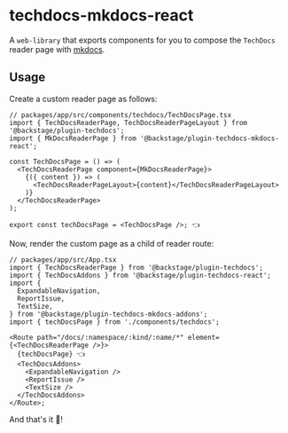 # techdocs-mkdocs-react

A `web-library` that exports components for you to compose the `TechDocs` reader page with [mkdocs](https://www.mkdocs.org/).

## Usage

Create a custom reader page as follows:

```tsx
// packages/app/src/components/techdocs/TechDocsPage.tsx
import { TechDocsReaderPage, TechDocsReaderPageLayout } from '@backstage/plugin-techdocs';
import { MkDocsReaderPage } from '@backstage/plugin-techdocs-mkdocs-react';

const TechDocsPage = () => (
  <TechDocsReaderPage component={MkDocsReaderPage}>
    {({ content }) => (
      <TechDocsReaderPageLayout>{content}</TechDocsReaderPageLayout>
    )}
  </TechDocsReaderPage>
);

export const techDocsPage = <TechDocsPage />; 👈
```

Now, render the custom page as a child of reader route:

```tsx
// packages/app/src/App.tsx
import { TechDocsReaderPage } from '@backstage/plugin-techdocs';
import { TechDocsAddons } from '@backstage/plugin-techdocs-react';
import {
  ExpandableNavigation,
  ReportIssue,
  TextSize,
} from '@backstage/plugin-techdocs-mkdocs-addons';
import { techDocsPage } from './components/techdocs';

<Route path="/docs/:namespace/:kind/:name/*" element={<TechDocsReaderPage />}>
  {techDocsPage} 👈
  <TechDocsAddons>
    <ExpandableNavigation />
    <ReportIssue />
    <TextSize />
  </TechDocsAddons>
</Route>;
```

And that's it :tada:!
